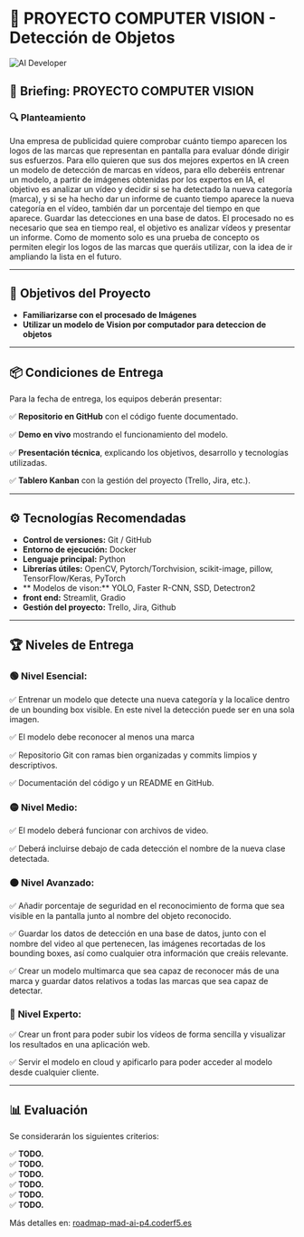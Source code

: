 # 🚀 PROYECTO COMPUTER VISION - Detección de Objetos

![AI Developer](https://github.com/user-attachments/assets/fb2e482e-bdf6-4449-9285-6f780d2f7dd7)

## 📜 Briefing: PROYECTO COMPUTER VISION

### 🔍 Planteamiento  

Una empresa de publicidad quiere comprobar cuánto tiempo aparecen los logos de las
marcas que representan en pantalla para evaluar dónde dirigir sus esfuerzos.
Para ello quieren que sus dos mejores expertos en IA creen un modelo de detección de
marcas en vídeos, para ello deberéis entrenar un modelo, a partir de imágenes obtenidas
por los expertos en IA, el objetivo es analizar un vídeo y decidir si se ha detectado la nueva
categoría (marca), y si se ha hecho dar un informe de cuanto tiempo aparece la nueva
categoría en el vídeo, también dar un porcentaje del tiempo en que aparece. Guardar las
detecciones en una base de datos.
El procesado no es necesario que sea en tiempo real, el objetivo es analizar vídeos y
presentar un informe.
Como de momento solo es una prueba de concepto os permiten elegir los logos de las
marcas que queráis utilizar, con la idea de ir ampliando la lista en el futuro.

---

## 🎯 Objetivos del Proyecto  

* **Familiarizarse con el procesado de Imágenes**  
* **Utilizar un modelo de Vision por computador para deteccion de objetos**  
   

---

## 📦 Condiciones de Entrega  

Para la fecha de entrega, los equipos deberán presentar:  

✅ **Repositorio en GitHub** con el código fuente documentado.

✅ **Demo en vivo** mostrando el funcionamiento del modelo.

✅ **Presentación técnica**, explicando los objetivos, desarrollo y tecnologías utilizadas.

✅ **Tablero Kanban** con la gestión del proyecto (Trello, Jira, etc.).  

---

## ⚙️ Tecnologías Recomendadas  

- **Control de versiones:** Git / GitHub  
- **Entorno de ejecución:** Docker  
- **Lenguaje principal:** Python  
- **Librerías útiles:** OpenCV, Pytorch/Torchvision, scikit-image, pillow, TensorFlow/Keras, PyTorch
- ** Modelos de vison:** YOLO, Faster R-CNN, SSD, Detectron2
- **front end:** Streamlit, Gradio 
- **Gestión del proyecto:** Trello, Jira, Github  

---

## 🏆 Niveles de Entrega  

### 🟢 **Nivel Esencial:**  
✅ Entrenar un modelo que detecte una nueva categoría y la localice dentro de un bounding box visible. En este nivel la detección puede ser en una sola imagen.

✅ El modelo debe reconocer al menos una marca

✅ Repositorio Git con ramas bien organizadas y commits limpios y descriptivos.

✅ Documentación del código y un README en GitHub.  

### 🟡 **Nivel Medio:**  
✅ El modelo deberá funcionar con archivos de video.

✅ Deberá incluirse debajo de cada detección el nombre de la nueva clase detectada.

### 🟠 **Nivel Avanzado:**  
✅ Añadir porcentaje de seguridad en el reconocimiento de forma que sea visible en la pantalla junto al nombre del objeto reconocido.

✅ Guardar los datos de detección en una base de datos, junto con el nombre del video al que pertenecen, las imágenes recortadas de los bounding boxes, así como cualquier otra información que creáis relevante.

✅ Crear un modelo multimarca que sea capaz de reconocer más de una marca y guardar datos relativos a todas las marcas que sea capaz de detectar. 

### 🔴 **Nivel Experto:**  
✅ Crear un front para poder subir los vídeos de forma sencilla y visualizar los resultados en una aplicación web.

✅ Servir el modelo en cloud y apificarlo para poder acceder al modelo desde cualquier cliente.

---

## 📊 Evaluación  

Se considerarán los siguientes criterios:  

✅ **TODO.**  
✅ **TODO.**  
✅ **TODO.**  
✅ **TODO.**  
✅ **TODO.**  
✅ **TODO.**  

Más detalles en: [roadmap-mad-ai-p4.coderf5.es](https://roadmap-mad-ai-p4.coderf5.es/)  

 

